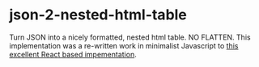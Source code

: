 # json-2-nested-html-table
Turn JSON into a nicely formatted, nested html table. NO FLATTEN.
This implementation was a re-written work in minimalist Javascript to [this excellent React based impementation](https://github.com/kevincobain2000/json-to-html-table).


